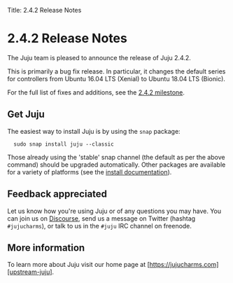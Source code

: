 Title: 2.4.2 Release Notes 

# 2.4.2 Release Notes

The Juju team is pleased to announce the release of Juju 2.4.2.

This is primarily a bug fix release. In particular, it changes the default
series for controllers from Ubuntu 16.04 LTS (Xenial) to Ubuntu 18.04 LTS
(Bionic).

For the full list of fixes and additions, see the
[2.4.2 milestone](https://launchpad.net/juju/+milestone/2.4.2).

## Get Juju

The easiest way to install Juju is by using the `snap` package:

	  sudo snap install juju --classic

Those already using the 'stable' snap channel (the default as per the above
command) should be upgraded automatically. Other packages are available for a
variety of platforms (see the [install documentation][reference-install]).

## Feedback appreciated

Let us know how you're using Juju or of any questions you may have. You can
join us on [Discourse][juju-discourse-forum], send us a message on Twitter
(hashtag `#jujucharms`), or talk to us in the `#juju` IRC channel on
freenode.

## More information

To learn more about Juju visit our home page at 
[https://jujucharms.com][upstream-juju].


<!-- LINKS -->

[reference-install]: ./reference-install.md
[juju-discourse-forum]: https://discourse.jujucharms.com/
[upstream-juju]: https://jujucharms.com
